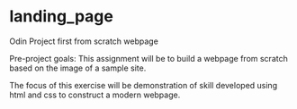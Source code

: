 # landing_page
Odin Project first from scratch webpage

Pre-project goals:
This assignment will be to build a webpage from scratch based on the image of a sample site.

The focus of this exercise will be demonstration of skill developed using html and css to construct a modern webpage.
